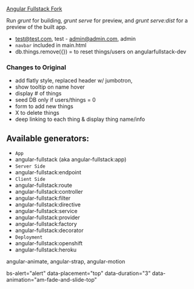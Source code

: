 [Angular Fullstack Fork](https://github.com/DaftMonk/generator-angular-fullstack)

Run *grunt* for building, *grunt serve* for preview, and *grunt serve:dist* for a preview of the built app.

- test@test.com, test   -   admin@admin.com, admin
- `navbar` included in main.html
- db.things.remove({})    =   to reset things/users on angularfullstack-dev

### Changes to Original
- add flatly style, replaced header w/ jumbotron, 
- show tooltip on name hover
- display # of things
- seed DB only if users/things = 0
- form to add new things
- X to delete things
- deep linking to each thing & display thing name/info

## Available generators:
- `App`
- angular-fullstack (aka angular-fullstack:app)
- `Server Side`
- angular-fullstack:endpoint
- `Client Side`
- angular-fullstack:route
- angular-fullstack:controller
- angular-fullstack:filter
- angular-fullstack:directive
- angular-fullstack:service
- angular-fullstack:provider
- angular-fullstack:factory
- angular-fullstack:decorator
- `Deployment`
- angular-fullstack:openshift
- angular-fullstack:heroku

angular-animate, angular-strap, angular-motion



bs-alert="alert" data-placement="top" data-duration="3" data-animation="am-fade-and-slide-top"